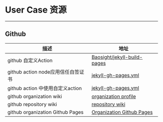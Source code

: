 # User Case 资源
---
## Github
|描述|地址|
|  ----  | ----  |
|github 自定义Action|[Baosight/jekyll-build-pages](https://github.shao.sh/Baosight/jekyll-build-pages)|
|github action node应用信任自签证书|[jekyll-gh-pages.yml](https://github.shao.sh/Baosight/baosight.github.io/blob/main/.github/workflows/jekyll-gh-pages.yml)|
|github action 中使用自定义action|[jekyll-gh-pages.yml](https://github.shao.sh/Baosight/baosight.github.io/blob/main/.github/workflows/jekyll-gh-pages.yml)|
|github organization wiki|[organization profile](https://github.shao.sh/Baosight/.github)|
|github repository wiki|[repository wiki](https://github.shao.sh/Baosight/rfid/wiki)|
|github organization Github Pages|[Organization Github Pages](https://github.shao.sh/Baosight/baosight.github.io)|
